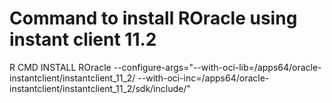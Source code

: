 # Command to install ROracle using instant client 11.2
R CMD INSTALL ROracle --configure-args="--with-oci-lib=/apps64/oracle-instantclient/instantclient_11_2/ --with-oci-inc=/apps64/oracle-instantclient/instantclient_11_2/sdk/include/"
